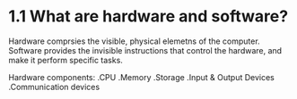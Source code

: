 # 1.1 What are hardware and software?
Hardware comprsies the visible, physical elemetns of the computer.
Software provides the invisible instructions that control the hardware, and make it perform specific tasks.

Hardware components:
.CPU
.Memory
.Storage
.Input & Output Devices
.Communication devices
